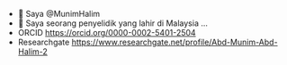 - 👋 Saya @MunimHalim
- 👀 Saya seorang penyelidik yang lahir di Malaysia ...
- ORCID https://orcid.org/0000-0002-5401-2504
- Researchgate https://www.researchgate.net/profile/Abd-Munim-Abd-Halim-2

<!---
MunimHalim/MunimHalim is a ✨ special ✨ repository because its `README.md` (this file) appears on your GitHub profile.
You can click the Preview link to take a look at your changes.
--->
